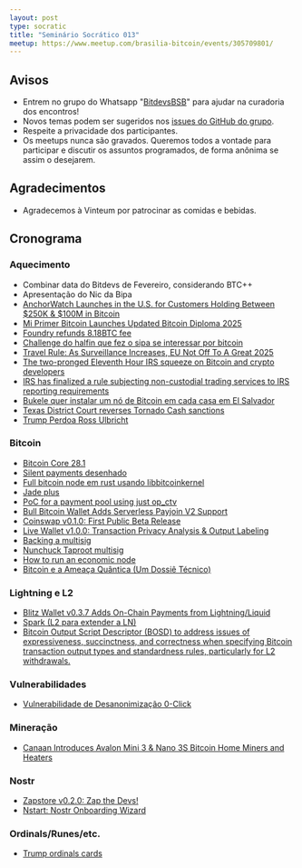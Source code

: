 ```yaml
---
layout: post
type: socratic
title: "Seminário Socrático 013"
meetup: https://www.meetup.com/brasilia-bitcoin/events/305709801/
---
```


## Avisos

* Entrem no grupo do Whatsapp "[BitdevsBSB](https://chat.whatsapp.com/KxuGyYu4TZy94KcA1yXCzi)" para ajudar na curadoria dos encontros!
* Novos temas podem ser sugeridos nos [issues do GitHub do grupo](https://github.com/BitDevsBSB/BitDevsBSB/issues).
* Respeite a privacidade dos participantes.
* Os meetups nunca são gravados. Queremos todos a vontade para participar e discutir os assuntos programados, de forma anônima se assim o desejarem.

## Agradecimentos

* Agradecemos à Vinteum por patrocinar as comidas e bebidas.

## Cronograma

### Aquecimento

* Combinar data do Bitdevs de Fevereiro, considerando BTC++
* Apresentação do Nic da Bipa
* [AnchorWatch Launches in the U.S. for Customers Holding Between $250K & $100M in Bitcoin](https://www.nobsbitcoin.com/anchorwatch-launches-in-the-u-s-for-customers-holding-between-250k-100m-in-bitcoin/)
* [Mi Primer Bitcoin Launches Updated Bitcoin Diploma 2025](https://www.nobsbitcoin.com/mi-primer-bitcoin-launches-updated-bitcoin-diploma-2025/) 
* [Foundry refunds 8.18BTC fee](https://x.com/FoundryServices/status/1872629580487426221)
* [Challenge do halfin que fez o sipa se interessar por bitcoin](https://bitcointalk.org/index.php?topic=3638.0)
* [Travel Rule: As Surveillance Increases, EU Not Off To A Great 2025](https://www.therage.co/travel-rule-crypto-surveillance/)
* [The two-pronged Eleventh Hour IRS squeeze on Bitcoin and crypto developers](https://www.therage.co/the-biden-irss-two-pronged-2/) 
* [IRS has finalized a rule subjecting non-custodial trading services to IRS reporting requirements](https://www.therage.co/broker-rule-irs-requires-non-custodial-services-to-report-trading-information/)
* [Bukele quer instalar um nó de Bitcoin em cada casa em El Salvador](https://news.bit2me.com/en/El-Salvador-aims-for-bitcoinization-by-2025)
* [Texas District Court reverses Tornado Cash sanctions](https://fxtwitter.com/BitcoinMagazine/status/1882011429022421474)
* [Trump Perdoa Ross Ulbricht](https://truthsocial.com/@realDonaldTrump/posts/113869112741612092)


### Bitcoin

* [Bitcoin Core 28.1](https://github.com/bitcoin/bitcoin/releases/tag/v28.1)
* [Silent payments desenhado](https://x.com/guggero/status/1878488097580589082)
* [Full bitcoin node em rust usando libbitcoinkernel](https://x.com/cguida6/status/1873393599758631170)
* [Jade plus](https://x.com/bitcoin__help/status/1875181040240935346)
* [PoC for a payment pool using just op_ctv](https://x.com/stutxo/status/1873384602552738236)
* [Bull Bitcoin Wallet Adds Serverless Payjoin V2 Support](https://www.nobsbitcoin.com/bull-bitcoin-wallet-v0-4-0/)
* [Coinswap v0.1.0: First Public Beta Release](https://www.nobsbitcoin.com/coinswap-v0-1-0/)
* [Live Wallet v1.0.0: Transaction Privacy Analysis & Output Labeling](https://www.nobsbitcoin.com/live-wallet-v1-0-0/)
* [Backing a multisig](https://x.com/_benkaufman/status/1344686741513449474)
* [Nunchuck Taproot multisig](https://www.nobsbitcoin.com/nunchuk-launches-taproot-multisig-wallets-beta-on-mobile/)
* [How to run an economic node](https://stacker.news/items/842044)
* [Bitcoin e a Ameaça Quântica (Um Dossiê Técnico)](https://youtu.be/DgEqFPc24C4?si=eSCQj3B-O9-53bSt)


### Lightning e L2

* [Blitz Wallet v0.3.7 Adds On-Chain Payments from Lightning/Liquid](https://www.nobsbitcoin.com/blitz-wallet-v0-3-7-beta/)
* [Spark (L2 para extender a LN)](https://spark.info/)
* [Bitcoin Output Script Descriptor (BOSD) to address issues of expressiveness, succinctness, and correctness when specifying Bitcoin transaction output types and standardness rules, particularly for L2 withdrawals.](https://github.com/alpenlabs/bitcoin-bosd)

### Vulnerabilidades

* [Vulnerabilidade de Desanonimização 0-Click](https://gist.github.com/hackermondev/45a3cdfa52246f1d1201c1e8cdef6117)

### Mineração

* [Canaan Introduces Avalon Mini 3 & Nano 3S Bitcoin Home Miners and Heaters](https://www.nobsbitcoin.com/canaan-introduces-avalon-mini-3-nano-3s-bitcoin-home-miners-and-heaters/)


### Nostr

* [Zapstore v0.2.0: Zap the Devs!](https://www.nobsbitcoin.com/zapstore-v0-2-0/)
* [Nstart: Nostr Onboarding Wizard](https://www.nobsbitcoin.com/nstart-nostr-onboarding-wizard/)


### Ordinals/Runes/etc.

* [Trump ordinals cards](https://x.com/Cointelegraph/status/1877143252652216421)



